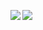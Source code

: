 [
<img align="left" src="https://github-readme-stats.vercel.app/api?username=LeptoFlare&theme=graywhite&bg_color=0,ccebc5,a8ddb5,7bccc4&count_private=true&show_icons=true&line_height=21&hide_border=true"/>
<img align="left" src="https://github-readme-stats.vercel.app/api/top-langs/?username=LeptoFlare&theme=graywhite&bg_color=0,7bccc4,4eb3d3&layout=compact&card_width=250&hide_border=true"/>
](https://lepto.tech)
